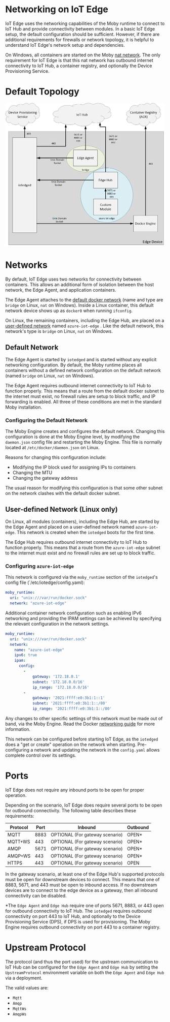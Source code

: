 # Networking on IoT Edge

IoT Edge uses the networking capabilities of the Moby runtime to connect to IoT Hub and provide connectivity between modules.
In a basic IoT Edge setup, the default configuration should be sufficient.
However, if there are additional requirements for firewalls or network topology, it is helpful to understand IoT Edge's network setup and dependencies.

On Windows, all containers are started on the Moby [nat network][3]. The only requirement for IoT Edge is that this nat network has outbound internet connectivity to IoT Hub, a container registry, and optionally the Device Provisioning Service.

# Default Topology

![IoT Edge network][network]

# Networks

By default, IoT Edge uses two networks for connectivity between containers.
This allows an additional form of isolation between the host network, the Edge Agent, and application containers.

The Edge Agent attaches to the [default docker network][1] (name and type are `bridge` on Linux, `nat` on Windows).
Inside a Linux container, this default network device shows up as `docker0` when running `ifconfig`.

On Linux, the remaining containers, including the Edge Hub, are placed on a [user-defined network][2] named `azure-iot-edge` . Like the default network, this network's type is `bridge` on Linux, `nat` on Windows.

## Default Network

The Edge Agent is started by `iotedged` and is started without any explicit networking configuration.
By default, the Moby runtime places all containers without a defined network configuration on the default network (named `bridge` on Linux, `nat` on Windows).

The Edge Agent requires outbound internet connectivity to IoT Hub to function properly.
This means that a route from the default docker subnet to the internet must exist, no firewall rules are setup to block traffic, and IP forwarding is enabled.
All three of these conditions are met in the standard Moby installation.

### Configuring the Default Network

The Moby Engine creates and configures the default network.
Changing this configuration is done at the Moby Engine level, by modifying the `daemon.json` config file and restarting the Moby Engine.
This file is normally located at `/etc/docker/daemon.json` on Linux.

Reasons for changing this configuration include:
* Modifying the IP block used for assigning IPs to containers
* Changing the MTU
* Changing the gateway address

The usual reason for modifying this configuration is that some other subnet on the network clashes with the default docker subnet.

## User-defined Network (Linux only)

On Linux, all modules (containers), including the Edge Hub, are started by the Edge Agent and placed on a user-defined network named `azure-iot-edge`.
This network is created when the `iotedged` boots for the first time.

The Edge Hub requires outbound internet connectivity to IoT Hub to function properly.
This means that a route from the `azure-iot-edge` subnet to the internet must exist and no firewall rules are set up to block traffic.

### Configuring `azure-iot-edge`

This network is configured via the `moby_runtime` section of the `iotedged`'s config file (`/etc/iotedge/config.yaml):

```yaml
moby_runtime:
  uri: "unix:///var/run/docker.sock"
  network: "azure-iot-edge"
```

Additional container network configuration such as enabling IPv6 networking and providing the IPAM settings can be achieved by specifying the relevant configuration in the network settings.

```yaml
moby_runtime:
  uri: "unix:///var/run/docker.sock"
  network:
    name: "azure-iot-edge"
    ipv6: true
    ipam:
      config:
        - 
            gateway: '172.18.0.1'
            subnet: '172.18.0.0/16'
            ip_range: '172.18.0.0/16'
        - 
            gateway: '2021:ffff:e0:3b1:1::1'
            subnet: '2021:ffff:e0:3b1:1::/80'
            ip_range: '2021:ffff:e0:3b1:1::/80'
```

Any changes to other specific settings of this network must be made out of band, via the Moby Engine.
Read the Docker [networking guide][4] for more information.

This network can be configured before starting IoT Edge, as the `iotedged` does a "get or create" operation on the network when starting.
Pre-configuring a network and updating the network in the `config.yaml` allows complete control over its settings.

# Ports

IoT Edge does not require any inbound ports to be open for proper operation.

Depending on the scenario, IoT Edge does require several ports to be open for outbound connectivity.
The following table describes these requirements:

|Protocol | Port | Inbound                         | Outbound  |
|---------|------|---------------------------------|-----------|
| MQTT    | 8883 | OPTIONAL (For gateway scenario) | OPEN*     | 
| MQTT+WS | 443  | OPTIONAL (For gateway scenario) | OPEN*     |
| AMQP    | 5671 | OPTIONAL (For gateway scenario) | OPEN*     | 
| AMQP+WS | 443  | OPTIONAL (For gateway scenario) | OPEN*     |
| HTTPS   | 443  | OPTIONAL (For gateway scenario) | OPEN      |

In the gateway scenario, at least one of the Edge Hub's supported protocols must be open for downstream devices to connect.
This means that one of 8883, 5671, and 443 must be open to inbound access.
If no downstream devices are to connect to the edge device as a gateway, then all inbound connectivity can be disabled.

*The `Edge Agent` and `Edge Hub` require one of ports 5671, 8883, or 443 open for outbound connectivity to IoT Hub.
The `iotedged` requires outbound connectivity on port 443 to IoT Hub, and optionally to the Device Provisioning Service (DPS), if DPS is used for provisioning.
The Moby Engine requires outbound connectivity on port 443 to a container registry.

# Upstream Protocol

The protocol (and thus the port used) for the upstream communication to IoT Hub can be configured for the `Edge Agent` and `Edge Hub` by setting the `UpstreamProtocol` environment variable on both the `Edge Agent` and `Edge Hub` via a deployment.

The valid values are:
* `Mqtt`
* `Amqp`
* `MqttWs`
* `AmqpWs`


[1]: https://docs.docker.com/network/bridge/#use-the-default-bridge-network
[2]: https://docs.docker.com/network/bridge/
[3]: https://docs.microsoft.com/en-us/virtualization/windowscontainers/container-networking/network-drivers-topologies
[4]: https://docs.docker.com/network/

[network]: images/iotedge-network.png
